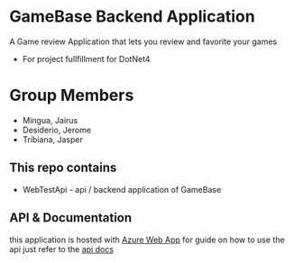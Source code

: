 # GameBase Backend Application
A Game review Application that lets you review and favorite your games
- For project fullfillment for DotNet4

# Group Members
- Mingua, Jairus
- Desiderio, Jerome
- Tribiana, Jasper


## This repo contains
- WebTestApi - api / backend application of GameBase

## API & Documentation
this application is hosted with [Azure Web App](https://gamebasebackend.azurewebsites.net/api/game/topgames) 
for guide on how to use the api just refer to the [api docs](https://documenter.getpostman.com/view/10484872/TVYF8K2P)
